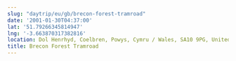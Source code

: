 ```yaml
---
slug: "daytrip/eu/gb/brecon-forest-tramroad"
date: '2001-01-30T04:37:00'
lat: '51.79266345814947'
lng: '-3.663870317382816'
location: Dol Henrhyd, Coelbren, Powys, Cymru / Wales, SA10 9PG, United Kingdom
title: Brecon Forest Tramroad
---
```



